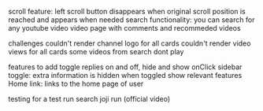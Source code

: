 scroll feature: left scroll button disappears when original scroll position is reached and appears when needed
search functionality: you can search for any youtube video
video page with comments and recommeded videos 

challenges
couldn't render channel logo for all cards
couldn't render video views for all cards
some videos from search dont play


features to add
toggle replies on and off, hide and show onClick
sidebar toggle: extra information is hidden when toggled show relevant features
Home link: links to the home page of user

testing
for a test run search joji run (official video)
